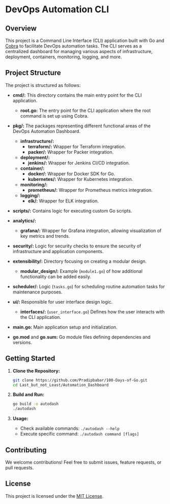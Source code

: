 
# DevOps Automation CLI

## Overview

This project is a Command Line Interface (CLI) application built with Go and [Cobra](https://github.com/spf13/cobra) to facilitate DevOps automation tasks. The CLI serves as a centralized dashboard for managing various aspects of infrastructure, deployment, containers, monitoring, logging, and more.

## Project Structure

The project is structured as follows:

- **cmd/:** This directory contains the main entry point for the CLI application.
  - **root.go:** The entry point for the CLI application where the root command is set up using Cobra.

- **pkg/:** The packages representing different functional areas of the DevOps Automation Dashboard.
  - **infrastructure/:**
    - **terraform/:** Wrapper for Terraform integration.
    - **packer/:** Wrapper for Packer integration.
  - **deployment/:**
    - **jenkins/:** Wrapper for Jenkins CI/CD integration.
  - **container/:**
    - **docker/:** Wrapper for Docker SDK for Go.
    - **kubernetes/:** Wrapper for Kubernetes integration.
  - **monitoring/:**
    - **prometheus/:** Wrapper for Prometheus metrics integration.
  - **logging/:**
    - **elk/:** Wrapper for ELK integration.

- **scripts/:** Contains logic for executing custom Go scripts.

- **analytics/:**
  - **grafana/:** Wrapper for Grafana integration, allowing visualization of key metrics and trends.

- **security/:** Logic for security checks to ensure the security of infrastructure and application components.

- **extensibility/:** Directory focusing on creating a modular design.
  - **modular_design/:** Example (`module1.go`) of how additional functionality can be added easily.

- **scheduler/:** Logic (`tasks.go`) for scheduling routine automation tasks for maintenance purposes.

- **ui/:** Responsible for user interface design logic.
  - **interfaces/:** (`user_interface.go`) Defines how the user interacts with the CLI application.

- **main.go:** Main application setup and initialization.

- **go.mod** and **go.sum:** Go module files defining dependencies and versions.

## Getting Started

1. **Clone the Repository:**

   ```bash
   git clone https://github.com/Pradipbabar/100-Days-of-Go.git
   cd Last_but_not_Least/Automation_Dashboard
   ```

2. **Build and Run:**

   ```bash
   go build -o autodash
   ./autodash
   ```

3. **Usage:**
   - Check available commands: `./autodash --help`
   - Execute specific command: `./autodash command [flags]`

## Contributing

We welcome contributions! Feel free to submit issues, feature requests, or pull requests.

## License

This project is licensed under the [MIT License](LICENSE).
